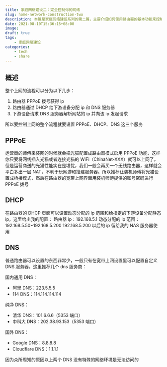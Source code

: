 ```yaml
---
title: 家庭网络建设二：完全控制你的网络
slug: home-network-construction-two
description: 本篇是家庭网络建设系列的第二篇，主要介绍如何使用路由器的基本功能来控制你上网的全部环节。本篇会介绍家用路由器都会提供的基础服务，并不限于硬件路由器或是软路由
date: 2021-08-10T15:36:15+08:00
image: 
draft: true
tags:
    - 家庭网络建设
categories:
    - tech
    - share
---
```


## 概述

整个上网的流程可以分为以下几步：

1. 路由器 PPPoE 拨号获得 ip
2. 路由器通过  DHCP 给下游设备分配 ip 和 DNS 服务器
3. 下游设备请求 DNS 服务器解析网站的 ip 并向该 ip 发起请求

所以要控制上网的整个流程就要设置 PPPoE、DHCP、DNS 这三个服务

## PPPoE

运营商的师傅来装网的时候就会把光猫配置成路由器模式启用 PPPoE 功能，这样你只要将网线插入光猫或者连接光猫的 WiFi（ChinaNet-XXX）就可以上网了。但是运营商送的光猫性能实在是堪忧，我们一般会再买一个无线路由器，这样就会平白多出一层 NAT，不利于玩网游和搭建服务器。所以推荐让装机师傅将光猫设置成桥接模式，然后在路由器的宽带上网界面用装机师傅提供的账号密码进行 PPPoE 拨号

## DHCP

在路由器的 DHCP 页面可以设置动态分配的 ip 范围和给指定的下游设备分配静态 ip，这里给出我的配置：
路由器 ip：192.168.5.1
动态分配的 ip 范围：192.168.5.50~192.168.5.200
192.168.5.200 以后的 ip 留给我的 NAS 服务器使用

## DNS

普通路由器可以设置的东西非常少，一般只有在宽带上网设置里可以配置自定义 DNS 服务器，这里推荐几个 dns 服务商：

国内通用 DNS：

- 阿里 DNS：223.5.5.5
- 114 DNS：114.114.114.114

纯净 DNS：

- 清华 DNS：101.6.6.6（5353 端口）
- 中科大 DNS：202.38.93.153（5353 端口）

国外 DNS：

- Google DNS：8.8.8.8
- Cloudflare DNS：1.1.1.1

因为众所周知的原因以上两个 DNS 没有特殊的网络环境是无法访问的